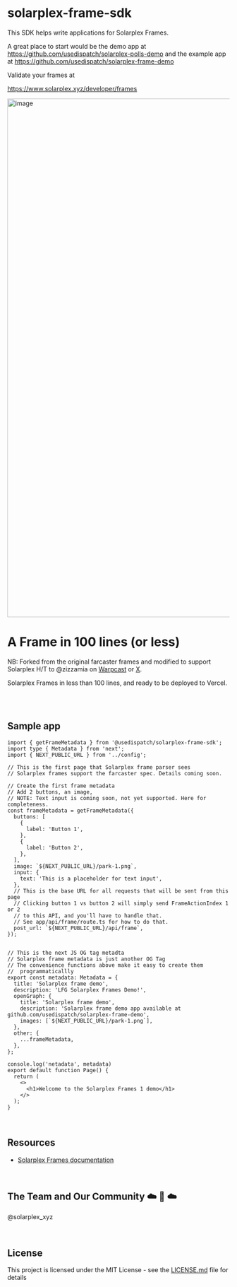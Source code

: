 # solarplex-frame-sdk

This SDK helps write applications for Solarplex Frames. 

A great place to start would be the demo app at https://github.com/usedispatch/solarplex-polls-demo and the example app at https://github.com/usedispatch/solarplex-frame-demo

Validate your frames at 

https://www.solarplex.xyz/developer/frames

<img width="1174" alt="image" src="https://github.com/usedispatch/solarplex-frame-sdk/assets/198669/b6c8c385-29cf-4df4-990a-c39b98db99d9">

# A Frame in 100 lines (or less)

NB: Forked from the original farcaster frames and modified to support Solarplex
H/T to @zizzamia on [Warpcast](https://warpcast.com/zizzamia) or [X](https://twitter.com/Zizzamia).


Solarplex Frames in less than 100 lines, and ready to be deployed to Vercel.

<br />

<br />

## Sample app
```
import { getFrameMetadata } from '@usedispatch/solarplex-frame-sdk';
import type { Metadata } from 'next';
import { NEXT_PUBLIC_URL } from '../config';

// This is the first page that Solarplex frame parser sees
// Solarplex frames support the farcaster spec. Details coming soon.

// Create the first frame metadata
// Add 2 buttons, an image, 
// NOTE: Text input is coming soon, not yet supported. Here for completeness.
const frameMetadata = getFrameMetadata({
  buttons: [
    {
      label: 'Button 1',
    },
    {
      label: 'Button 2',
    },
  ],
  image: `${NEXT_PUBLIC_URL}/park-1.png`,
  input: {
    text: 'This is a placeholder for text input',
  },
  // This is the base URL for all requests that will be sent from this page
  // Clicking button 1 vs button 2 will simply send FrameActionIndex 1 or 2 
  // to this API, and you'll have to handle that.
  // See app/api/frame/route.ts for how to do that.
  post_url: `${NEXT_PUBLIC_URL}/api/frame`,
});


// This is the next JS OG tag metadta
// Solarplex frame metadata is just another OG Tag
// The convenience functions above make it easy to create them
//  programmaticallly
export const metadata: Metadata = {
  title: 'Solarplex frame demo',
  description: 'LFG Solarplex Frames Demo!',
  openGraph: {
    title: 'Solarplex frame demo',
    description: 'Solarplex frame demo app available at github.com/usedispatch/solarplex-frame-demo',
    images: [`${NEXT_PUBLIC_URL}/park-1.png`],
  },
  other: {
    ...frameMetadata,
  },
};

console.log('netadata', metadata)
export default function Page() {
  return (
    <>
      <h1>Welcome to the Solarplex Frames 1 demo</h1>
    </>
  );
}

```


<br />

## Resources

- [Solarplex Frames documentation](https://docs.solarplex.xyz)

<br />

## The Team and Our Community ☁️ 🌁 ☁️

@solarplex_xyz

<br />

## License

This project is licensed under the MIT License - see the [LICENSE.md](LICENSE.md) file for details
